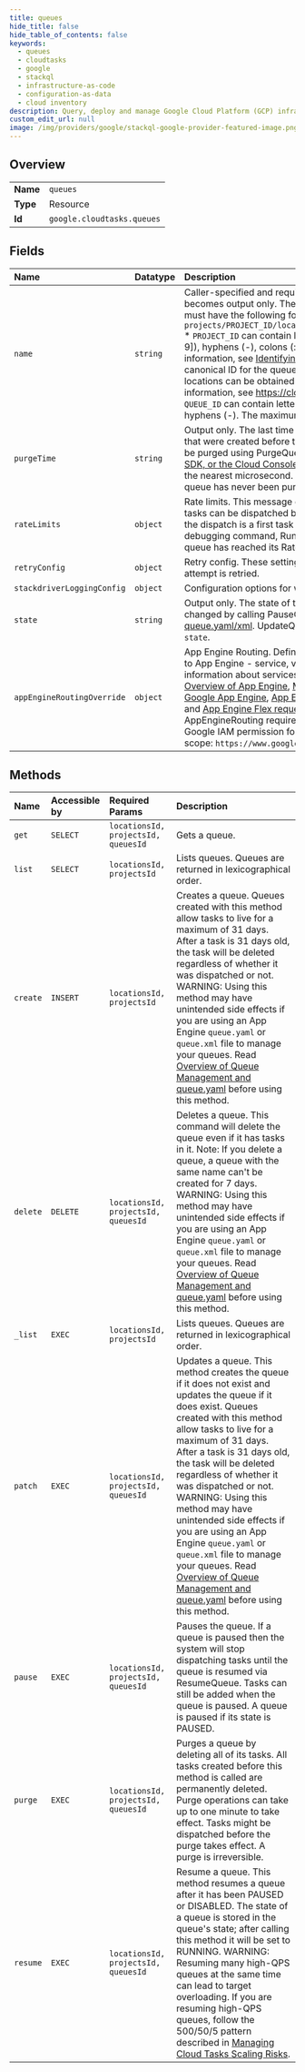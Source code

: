 ```yaml
---
title: queues
hide_title: false
hide_table_of_contents: false
keywords:
  - queues
  - cloudtasks
  - google    
  - stackql
  - infrastructure-as-code
  - configuration-as-data
  - cloud inventory
description: Query, deploy and manage Google Cloud Platform (GCP) infrastructure and resources using SQL
custom_edit_url: null
image: /img/providers/google/stackql-google-provider-featured-image.png
---
```

  
    

## Overview
<table><tbody>
<tr><td><b>Name</b></td><td><code>queues</code></td></tr>
<tr><td><b>Type</b></td><td>Resource</td></tr>
<tr><td><b>Id</b></td><td><code>google.cloudtasks.queues</code></td></tr>
</tbody></table>

## Fields
| Name | Datatype | Description |
|:-----|:---------|:------------|
| `name` | `string` | Caller-specified and required in CreateQueue, after which it becomes output only. The queue name. The queue name must have the following format: `projects/PROJECT_ID/locations/LOCATION_ID/queues/QUEUE_ID` * `PROJECT_ID` can contain letters ([A-Za-z]), numbers ([0-9]), hyphens (-), colons (:), or periods (.). For more information, see [Identifying projects](https://cloud.google.com/resource-manager/docs/creating-managing-projects#identifying_projects) * `LOCATION_ID` is the canonical ID for the queue's location. The list of available locations can be obtained by calling ListLocations. For more information, see https://cloud.google.com/about/locations/. * `QUEUE_ID` can contain letters ([A-Za-z]), numbers ([0-9]), or hyphens (-). The maximum length is 100 characters. |
| `purgeTime` | `string` | Output only. The last time this queue was purged. All tasks that were created before this time were purged. A queue can be purged using PurgeQueue, the [App Engine Task Queue SDK, or the Cloud Console](https://cloud.google.com/appengine/docs/standard/python/taskqueue/push/deleting-tasks-and-queues#purging_all_tasks_from_a_queue). Purge time will be truncated to the nearest microsecond. Purge time will be unset if the queue has never been purged. |
| `rateLimits` | `object` | Rate limits. This message determines the maximum rate that tasks can be dispatched by a queue, regardless of whether the dispatch is a first task attempt or a retry. Note: The debugging command, RunTask, will run a task even if the queue has reached its RateLimits. |
| `retryConfig` | `object` | Retry config. These settings determine when a failed task attempt is retried. |
| `stackdriverLoggingConfig` | `object` | Configuration options for writing logs to [Stackdriver Logging](https://cloud.google.com/logging/docs/). |
| `state` | `string` | Output only. The state of the queue. `state` can only be changed by calling PauseQueue, ResumeQueue, or uploading [queue.yaml/xml](https://cloud.google.com/appengine/docs/python/config/queueref). UpdateQueue cannot be used to change `state`. |
| `appEngineRoutingOverride` | `object` | App Engine Routing. Defines routing characteristics specific to App Engine - service, version, and instance. For more information about services, versions, and instances see [An Overview of App Engine](https://cloud.google.com/appengine/docs/python/an-overview-of-app-engine), [Microservices Architecture on Google App Engine](https://cloud.google.com/appengine/docs/python/microservices-on-app-engine), [App Engine Standard request routing](https://cloud.google.com/appengine/docs/standard/python/how-requests-are-routed), and [App Engine Flex request routing](https://cloud.google.com/appengine/docs/flexible/python/how-requests-are-routed). Using AppEngineRouting requires [`appengine.applications.get`](https://cloud.google.com/appengine/docs/admin-api/access-control) Google IAM permission for the project and the following scope: `https://www.googleapis.com/auth/cloud-platform` |
## Methods
| Name | Accessible by | Required Params | Description |
|:-----|:--------------|:----------------|:------------|
| `get` | `SELECT` | `locationsId, projectsId, queuesId` | Gets a queue. |
| `list` | `SELECT` | `locationsId, projectsId` | Lists queues. Queues are returned in lexicographical order. |
| `create` | `INSERT` | `locationsId, projectsId` | Creates a queue. Queues created with this method allow tasks to live for a maximum of 31 days. After a task is 31 days old, the task will be deleted regardless of whether it was dispatched or not. WARNING: Using this method may have unintended side effects if you are using an App Engine `queue.yaml` or `queue.xml` file to manage your queues. Read [Overview of Queue Management and queue.yaml](https://cloud.google.com/tasks/docs/queue-yaml) before using this method. |
| `delete` | `DELETE` | `locationsId, projectsId, queuesId` | Deletes a queue. This command will delete the queue even if it has tasks in it. Note: If you delete a queue, a queue with the same name can't be created for 7 days. WARNING: Using this method may have unintended side effects if you are using an App Engine `queue.yaml` or `queue.xml` file to manage your queues. Read [Overview of Queue Management and queue.yaml](https://cloud.google.com/tasks/docs/queue-yaml) before using this method. |
| `_list` | `EXEC` | `locationsId, projectsId` | Lists queues. Queues are returned in lexicographical order. |
| `patch` | `EXEC` | `locationsId, projectsId, queuesId` | Updates a queue. This method creates the queue if it does not exist and updates the queue if it does exist. Queues created with this method allow tasks to live for a maximum of 31 days. After a task is 31 days old, the task will be deleted regardless of whether it was dispatched or not. WARNING: Using this method may have unintended side effects if you are using an App Engine `queue.yaml` or `queue.xml` file to manage your queues. Read [Overview of Queue Management and queue.yaml](https://cloud.google.com/tasks/docs/queue-yaml) before using this method. |
| `pause` | `EXEC` | `locationsId, projectsId, queuesId` | Pauses the queue. If a queue is paused then the system will stop dispatching tasks until the queue is resumed via ResumeQueue. Tasks can still be added when the queue is paused. A queue is paused if its state is PAUSED. |
| `purge` | `EXEC` | `locationsId, projectsId, queuesId` | Purges a queue by deleting all of its tasks. All tasks created before this method is called are permanently deleted. Purge operations can take up to one minute to take effect. Tasks might be dispatched before the purge takes effect. A purge is irreversible. |
| `resume` | `EXEC` | `locationsId, projectsId, queuesId` | Resume a queue. This method resumes a queue after it has been PAUSED or DISABLED. The state of a queue is stored in the queue's state; after calling this method it will be set to RUNNING. WARNING: Resuming many high-QPS queues at the same time can lead to target overloading. If you are resuming high-QPS queues, follow the 500/50/5 pattern described in [Managing Cloud Tasks Scaling Risks](https://cloud.google.com/tasks/docs/manage-cloud-task-scaling). |
